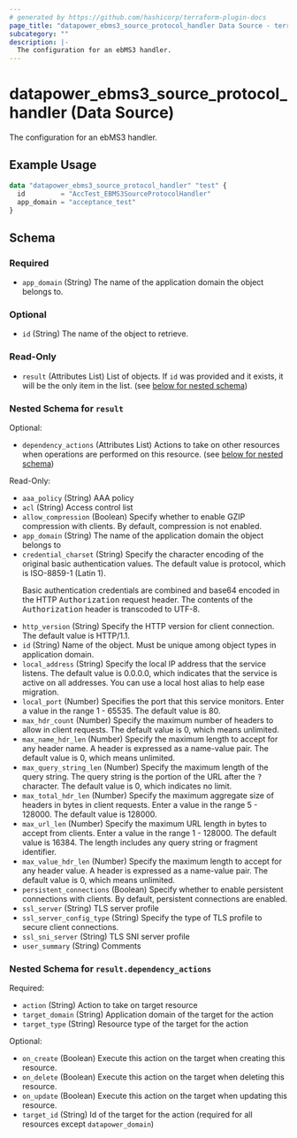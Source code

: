 ```yaml
---
# generated by https://github.com/hashicorp/terraform-plugin-docs
page_title: "datapower_ebms3_source_protocol_handler Data Source - terraform-provider-datapower"
subcategory: ""
description: |-
  The configuration for an ebMS3 handler.
---
```


# datapower_ebms3_source_protocol_handler (Data Source)

The configuration for an ebMS3 handler.

## Example Usage

```terraform
data "datapower_ebms3_source_protocol_handler" "test" {
  id         = "AccTest_EBMS3SourceProtocolHandler"
  app_domain = "acceptance_test"
}
```

<!-- schema generated by tfplugindocs -->
## Schema

### Required

- `app_domain` (String) The name of the application domain the object belongs to.

### Optional

- `id` (String) The name of the object to retrieve.

### Read-Only

- `result` (Attributes List) List of objects. If `id` was provided and it exists, it will be the only item in the list. (see [below for nested schema](#nestedatt--result))

<a id="nestedatt--result"></a>
### Nested Schema for `result`

Optional:

- `dependency_actions` (Attributes List) Actions to take on other resources when operations are performed on this resource. (see [below for nested schema](#nestedatt--result--dependency_actions))

Read-Only:

- `aaa_policy` (String) AAA policy
- `acl` (String) Access control list
- `allow_compression` (Boolean) Specify whether to enable GZIP compression with clients. By default, compression is not enabled.
- `app_domain` (String) The name of the application domain the object belongs to
- `credential_charset` (String) Specify the character encoding of the original basic authentication values. The default value is protocol, which is ISO-8859-1 (Latin 1). <p>Basic authentication credentials are combined and base64 encoded in the HTTP <tt>Authorization</tt> request header. The contents of the <tt>Authorization</tt> header is transcoded to UTF-8.</p>
- `http_version` (String) Specify the HTTP version for client connection. The default value is HTTP/1.1.
- `id` (String) Name of the object. Must be unique among object types in application domain.
- `local_address` (String) Specify the local IP address that the service listens. The default value is 0.0.0.0, which indicates that the service is active on all addresses. You can use a local host alias to help ease migration.
- `local_port` (Number) Specifies the port that this service monitors. Enter a value in the range 1 - 65535. The default value is 80.
- `max_hdr_count` (Number) Specify the maximum number of headers to allow in client requests. The default value is 0, which means unlimited.
- `max_name_hdr_len` (Number) Specify the maximum length to accept for any header name. A header is expressed as a name-value pair. The default value is 0, which means unlimited.
- `max_query_string_len` (Number) Specify the maximum length of the query string. The query string is the portion of the URL after the <tt>?</tt> character. The default value is 0, which indicates no limit.
- `max_total_hdr_len` (Number) Specify the maximum aggregate size of headers in bytes in client requests. Enter a value in the range 5 - 128000. The default value is 128000.
- `max_url_len` (Number) Specify the maximum URL length in bytes to accept from clients. Enter a value in the range 1 - 128000. The default value is 16384. The length includes any query string or fragment identifier.
- `max_value_hdr_len` (Number) Specify the maximum length to accept for any header value. A header is expressed as a name-value pair. The default value is 0, which means unlimited.
- `persistent_connections` (Boolean) Specify whether to enable persistent connections with clients. By default, persistent connections are enabled.
- `ssl_server` (String) TLS server profile
- `ssl_server_config_type` (String) Specify the type of TLS profile to secure client connections.
- `ssl_sni_server` (String) TLS SNI server profile
- `user_summary` (String) Comments

<a id="nestedatt--result--dependency_actions"></a>
### Nested Schema for `result.dependency_actions`

Required:

- `action` (String) Action to take on target resource
- `target_domain` (String) Application domain of the target for the action
- `target_type` (String) Resource type of the target for the action

Optional:

- `on_create` (Boolean) Execute this action on the target when creating this resource.
- `on_delete` (Boolean) Execute this action on the target when deleting this resource.
- `on_update` (Boolean) Execute this action on the target when updating this resource.
- `target_id` (String) Id of the target for the action (required for all resources except `datapower_domain`)
